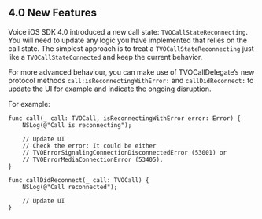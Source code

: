## 4.0 New Features
Voice iOS SDK 4.0 introduced a new call state: `TVOCallStateReconnecting`. You will need to update any logic you have implemented that relies on the call state. The simplest approach is to treat a `TVOCallStateReconnecting` just like a `TVOCallStateConnected` and keep the current behavior.

For more advanced behaviour, you can make use of TVOCallDelegate’s new protocol methods `call:isReconnectingWithError:` and `callDidReconnect:` to update the UI for example and indicate the ongoing disruption.

For example:

```
func call(_ call: TVOCall, isReconnectingWithError error: Error) {
    NSLog(@"Call is reconnecting");

    // Update UI
    // Check the error: It could be either
    // TVOErrorSignalingConnectionDisconnectedError (53001) or
    // TVOErrorMediaConnectionError (53405).
}

func callDidReconnect(_ call: TVOCall) {
    NSLog(@"Call reconnected");

    // Update UI
}
```